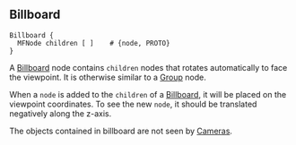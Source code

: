 ## Billboard

```
Billboard {
  MFNode children [ ]    # {node, PROTO}
}
```

A [Billboard](#billboard) node contains `children` nodes that rotates automatically to face the viewpoint.
It is otherwise similar to a [Group](group.md) node.

When a `node` is added to the `children` of a [Billboard](#billboard), it will be placed on the viewpoint coordinates.
To see the new `node`, it should be translated negatively along the z-axis.

The objects contained in billboard are not seen by [Cameras](camera.md).
